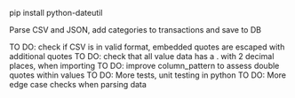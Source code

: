pip install python-dateutil

Parse CSV and JSON, add categories to transactions and save to DB

TO DO: check if CSV is in valid format, embedded quotes are escaped with additional quotes
TO DO: check that all value data has a . with 2 decimal places, when importing
TO DO: improve column_pattern to assess double quotes within values
TO DO: More tests, unit testing in python
TO DO: More edge case checks when parsing data